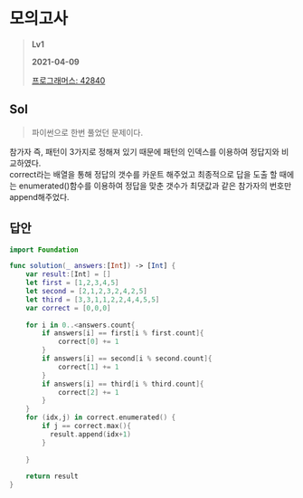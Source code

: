 # 모의고사
> **Lv1**
>
> **2021-04-09**
>
> [프로그래머스: 42840](https://programmers.co.kr/learn/courses/30/lessons/42840)


## Sol
> 파이썬으로 한번 풀었던 문제이다.  


참가자 즉, 패턴이 3가지로 정해져 있기 때문에 패턴의 인덱스를 이용하여 정답지와 비교하였다.  
correct라는 배열을 통해 정답의 갯수를 카운트 해주었고 최종적으로 답을 도출 할 때에는 enumerated()함수를 이용하여 정답을 맞춘 갯수가 최댓값과 같은 참가자의 번호만 append해주었다.  


## 답안
```swift
import Foundation

func solution(_ answers:[Int]) -> [Int] {
    var result:[Int] = []
    let first = [1,2,3,4,5]
    let second = [2,1,2,3,2,4,2,5]
    let third = [3,3,1,1,2,2,4,4,5,5]
    var correct = [0,0,0]
    
    for i in 0..<answers.count{
        if answers[i] == first[i % first.count]{
            correct[0] += 1
        }
        if answers[i] == second[i % second.count]{
            correct[1] += 1
        }
        if answers[i] == third[i % third.count]{
            correct[2] += 1
        }
    }
    for (idx,j) in correct.enumerated() {
        if j == correct.max(){
          result.append(idx+1)
        }
        
    }
    
    return result
}
```